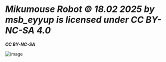 # ***Mikumouse Robot © 18.02 2025 by msb_eyyup is licensed under CC BY-NC-SA 4.0***

***CC BY-NC-SA***

![image](https://github.com/user-attachments/assets/6fa75907-fa32-41a0-8c0d-f2f56aaa97ca)
